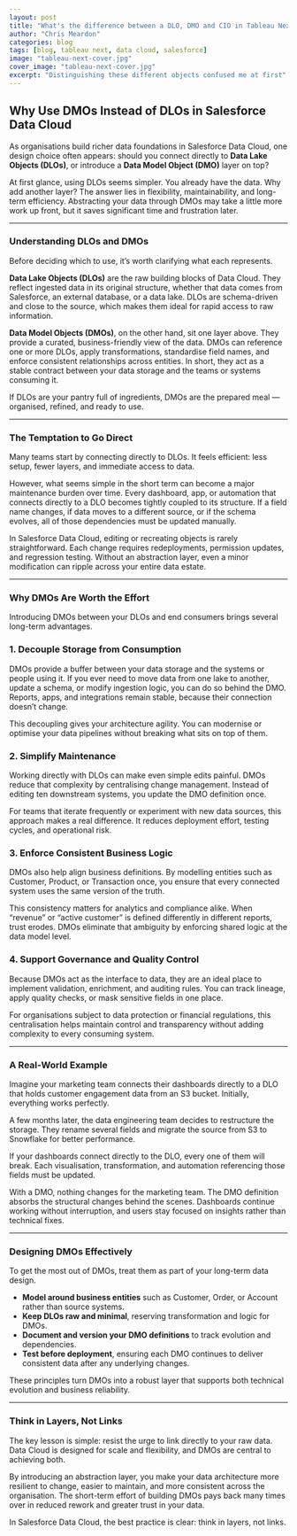 ```yaml
---
layout: post
title: "What's the difference between a DLO, DMO and CIO in Tableau Next/ Data Cloud"
author: "Chris Meardon"
categories: blog
tags: [blog, tableau next, data cloud, salesforce]
image: "tableau-next-cover.jpg"
cover_image: "tableau-next-cover.jpg"
excerpt: "Distinguishing these different objects confused me at first"
---
```


## **Why Use DMOs Instead of DLOs in Salesforce Data Cloud**

As organisations build richer data foundations in Salesforce Data Cloud, one design choice often appears: should you connect directly to **Data Lake Objects (DLOs)**, or introduce a **Data Model Object (DMO)** layer on top?

At first glance, using DLOs seems simpler. You already have the data. Why add another layer? The answer lies in flexibility, maintainability, and long-term efficiency. Abstracting your data through DMOs may take a little more work up front, but it saves significant time and frustration later.

---

### **Understanding DLOs and DMOs**

Before deciding which to use, it’s worth clarifying what each represents.

**Data Lake Objects (DLOs)** are the raw building blocks of Data Cloud. They reflect ingested data in its original structure, whether that data comes from Salesforce, an external database, or a data lake. DLOs are schema-driven and close to the source, which makes them ideal for rapid access to raw information.

**Data Model Objects (DMOs)**, on the other hand, sit one layer above. They provide a curated, business-friendly view of the data. DMOs can reference one or more DLOs, apply transformations, standardise field names, and enforce consistent relationships across entities. In short, they act as a stable contract between your data storage and the teams or systems consuming it.

If DLOs are your pantry full of ingredients, DMOs are the prepared meal — organised, refined, and ready to use.

---

### **The Temptation to Go Direct**

Many teams start by connecting directly to DLOs. It feels efficient: less setup, fewer layers, and immediate access to data.

However, what seems simple in the short term can become a major maintenance burden over time. Every dashboard, app, or automation that connects directly to a DLO becomes tightly coupled to its structure. If a field name changes, if data moves to a different source, or if the schema evolves, all of those dependencies must be updated manually.

In Salesforce Data Cloud, editing or recreating objects is rarely straightforward. Each change requires redeployments, permission updates, and regression testing. Without an abstraction layer, even a minor modification can ripple across your entire data estate.

---

### **Why DMOs Are Worth the Effort**

Introducing DMOs between your DLOs and end consumers brings several long-term advantages.

### **1. Decouple Storage from Consumption**

DMOs provide a buffer between your data storage and the systems or people using it. If you ever need to move data from one lake to another, update a schema, or modify ingestion logic, you can do so behind the DMO. Reports, apps, and integrations remain stable, because their connection doesn’t change.

This decoupling gives your architecture agility. You can modernise or optimise your data pipelines without breaking what sits on top of them.

### **2. Simplify Maintenance**

Working directly with DLOs can make even simple edits painful. DMOs reduce that complexity by centralising change management. Instead of editing ten downstream systems, you update the DMO definition once.

For teams that iterate frequently or experiment with new data sources, this approach makes a real difference. It reduces deployment effort, testing cycles, and operational risk.

### **3. Enforce Consistent Business Logic**

DMOs also help align business definitions. By modelling entities such as Customer, Product, or Transaction once, you ensure that every connected system uses the same version of the truth.

This consistency matters for analytics and compliance alike. When “revenue” or “active customer” is defined differently in different reports, trust erodes. DMOs eliminate that ambiguity by enforcing shared logic at the data model level.

### **4. Support Governance and Quality Control**

Because DMOs act as the interface to data, they are an ideal place to implement validation, enrichment, and auditing rules. You can track lineage, apply quality checks, or mask sensitive fields in one place.

For organisations subject to data protection or financial regulations, this centralisation helps maintain control and transparency without adding complexity to every consuming system.

---

### **A Real-World Example**

Imagine your marketing team connects their dashboards directly to a DLO that holds customer engagement data from an S3 bucket. Initially, everything works perfectly.

A few months later, the data engineering team decides to restructure the storage. They rename several fields and migrate the source from S3 to Snowflake for better performance.

If your dashboards connect directly to the DLO, every one of them will break. Each visualisation, transformation, and automation referencing those fields must be updated.

With a DMO, nothing changes for the marketing team. The DMO definition absorbs the structural changes behind the scenes. Dashboards continue working without interruption, and users stay focused on insights rather than technical fixes.

---

### **Designing DMOs Effectively**

To get the most out of DMOs, treat them as part of your long-term data design.

- **Model around business entities** such as Customer, Order, or Account rather than source systems.
- **Keep DLOs raw and minimal**, reserving transformation and logic for DMOs.
- **Document and version your DMO definitions** to track evolution and dependencies.
- **Test before deployment**, ensuring each DMO continues to deliver consistent data after any underlying changes.

These principles turn DMOs into a robust layer that supports both technical evolution and business reliability.

---

### **Think in Layers, Not Links**

The key lesson is simple: resist the urge to link directly to your raw data. Data Cloud is designed for scale and flexibility, and DMOs are central to achieving both.

By introducing an abstraction layer, you make your data architecture more resilient to change, easier to maintain, and more consistent across the organisation. The short-term effort of building DMOs pays back many times over in reduced rework and greater trust in your data.

In Salesforce Data Cloud, the best practice is clear: think in layers, not links.
